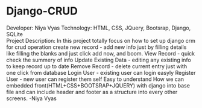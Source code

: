 # Django-CRUD
Developer: Niya Vyas
Technology: HTML, CSS, JQuery, Bootsrap, Django, SQLite <br>
Project Description:
In this project totally focus on how to set up django crm for crud operation 
create new record - add new info just by filling details like filling the blanks and just click add now, and boom.
View Record - quick check the summery of info
Update Existing Data - editing any existing info to keep record up to date
Remove Record - delete current entry just with one click from database
Login User - existing user can login easyly 
Register User - new user can register them self
Easy to understand How we can embedded front(HTML+CSS+BOOTSRAP+JQUERY) with django into base file and can include header and footer as a structure into every other screens.
-Niya Vyas
